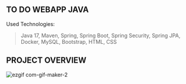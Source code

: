 TO DO WEBAPP JAVA
---
Used Technologies:
> Java 17, Maven, Spring, Spring Boot, Spring Security, Spring JPA, Docker, MySQL, Bootstrap, HTML, CSS

PROJECT OVERVIEW
---
![ezgif com-gif-maker-2](https://user-images.githubusercontent.com/72566779/213338351-2133eab6-58c6-473c-890c-c45f09f7337a.gif)
